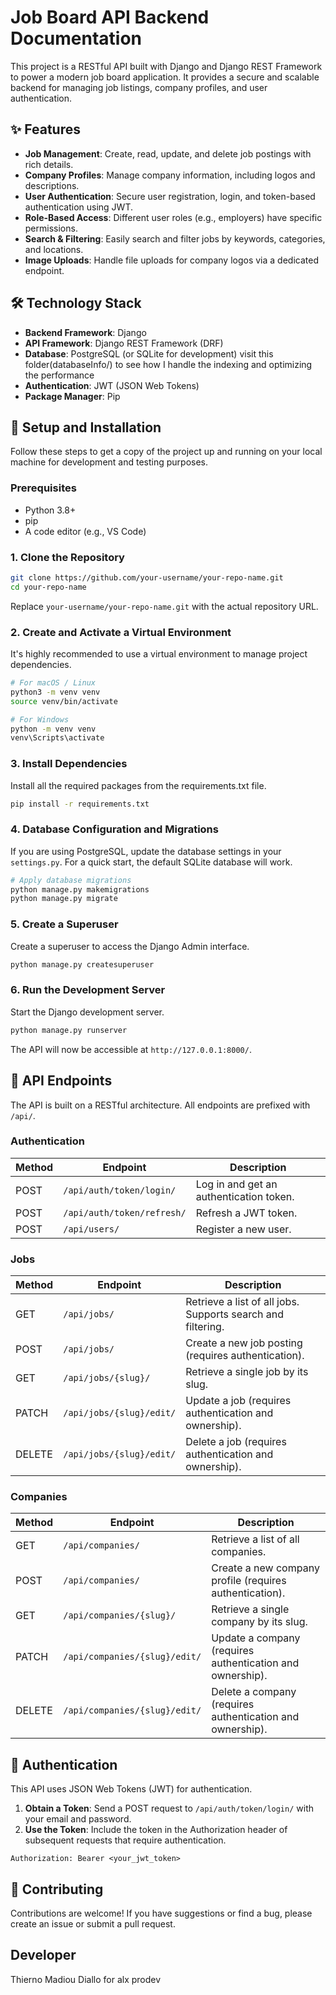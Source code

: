 # Job Board API Backend Documentation

This project is a RESTful API built with Django and Django REST Framework to power a modern job board application. It provides a secure and scalable backend for managing job listings, company profiles, and user authentication.

## ✨ Features

- **Job Management**: Create, read, update, and delete job postings with rich details.
- **Company Profiles**: Manage company information, including logos and descriptions.
- **User Authentication**: Secure user registration, login, and token-based authentication using JWT.
- **Role-Based Access**: Different user roles (e.g., employers) have specific permissions.
- **Search & Filtering**: Easily search and filter jobs by keywords, categories, and locations.
- **Image Uploads**: Handle file uploads for company logos via a dedicated endpoint.

## 🛠️ Technology Stack

- **Backend Framework**: Django
- **API Framework**: Django REST Framework (DRF)
- **Database**: PostgreSQL (or SQLite for development) visit this folder(databaseInfo/) to see how I handle the indexing and optimizing the performance
- **Authentication**: JWT (JSON Web Tokens)
- **Package Manager**: Pip

## 🚀 Setup and Installation

Follow these steps to get a copy of the project up and running on your local machine for development and testing purposes.

### Prerequisites

- Python 3.8+
- pip
- A code editor (e.g., VS Code)

### 1. Clone the Repository

```bash
git clone https://github.com/your-username/your-repo-name.git
cd your-repo-name
```

Replace `your-username/your-repo-name.git` with the actual repository URL.

### 2. Create and Activate a Virtual Environment

It's highly recommended to use a virtual environment to manage project dependencies.

```bash
# For macOS / Linux
python3 -m venv venv
source venv/bin/activate

# For Windows
python -m venv venv
venv\Scripts\activate
```

### 3. Install Dependencies

Install all the required packages from the requirements.txt file.

```bash
pip install -r requirements.txt
```

### 4. Database Configuration and Migrations

If you are using PostgreSQL, update the database settings in your `settings.py`. For a quick start, the default SQLite database will work.

```bash
# Apply database migrations
python manage.py makemigrations
python manage.py migrate
```

### 5. Create a Superuser

Create a superuser to access the Django Admin interface.

```bash
python manage.py createsuperuser
```

### 6. Run the Development Server

Start the Django development server.

```bash
python manage.py runserver
```

The API will now be accessible at `http://127.0.0.1:8000/`.

## 📄 API Endpoints

The API is built on a RESTful architecture. All endpoints are prefixed with `/api/`.

### Authentication

| Method | Endpoint | Description |
|--------|----------|-------------|
| POST | `/api/auth/token/login/` | Log in and get an authentication token. |
| POST | `/api/auth/token/refresh/` | Refresh a JWT token. |
| POST | `/api/users/` | Register a new user. |

### Jobs

| Method | Endpoint | Description |
|--------|----------|-------------|
| GET | `/api/jobs/` | Retrieve a list of all jobs. Supports search and filtering. |
| POST | `/api/jobs/` | Create a new job posting (requires authentication). |
| GET | `/api/jobs/{slug}/` | Retrieve a single job by its slug. |
| PATCH | `/api/jobs/{slug}/edit/` | Update a job (requires authentication and ownership). |
| DELETE | `/api/jobs/{slug}/edit/` | Delete a job (requires authentication and ownership). |

### Companies

| Method | Endpoint | Description |
|--------|----------|-------------|
| GET | `/api/companies/` | Retrieve a list of all companies. |
| POST | `/api/companies/` | Create a new company profile (requires authentication). |
| GET | `/api/companies/{slug}/` | Retrieve a single company by its slug. |
| PATCH | `/api/companies/{slug}/edit/` | Update a company (requires authentication and ownership). |
| DELETE | `/api/companies/{slug}/edit/` | Delete a company (requires authentication and ownership). |

## 🔐 Authentication

This API uses JSON Web Tokens (JWT) for authentication.

1. **Obtain a Token**: Send a POST request to `/api/auth/token/login/` with your email and password.
2. **Use the Token**: Include the token in the Authorization header of subsequent requests that require authentication.

```
Authorization: Bearer <your_jwt_token>
```

## 🤝 Contributing

Contributions are welcome! If you have suggestions or find a bug, please create an issue or submit a pull request.

## Developer
Thierno Madiou Diallo for alx prodev